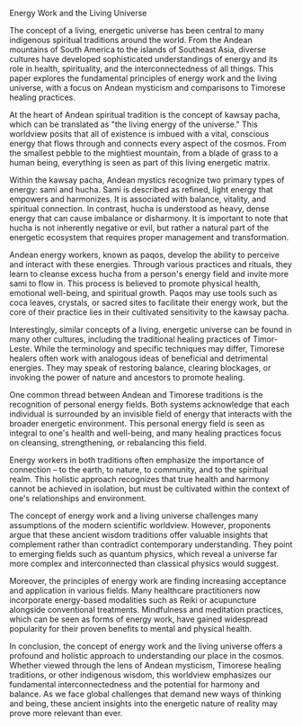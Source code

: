 Energy Work and the Living Universe

The concept of a living, energetic universe has been central to many indigenous spiritual traditions around the world. From the Andean mountains of South America to the islands of Southeast Asia, diverse cultures have developed sophisticated understandings of energy and its role in health, spirituality, and the interconnectedness of all things. This paper explores the fundamental principles of energy work and the living universe, with a focus on Andean mysticism and comparisons to Timorese healing practices.

At the heart of Andean spiritual tradition is the concept of kawsay pacha, which can be translated as "the living energy of the universe." This worldview posits that all of existence is imbued with a vital, conscious energy that flows through and connects every aspect of the cosmos. From the smallest pebble to the mightiest mountain, from a blade of grass to a human being, everything is seen as part of this living energetic matrix.

Within the kawsay pacha, Andean mystics recognize two primary types of energy: sami and hucha. Sami is described as refined, light energy that empowers and harmonizes. It is associated with balance, vitality, and spiritual connection. In contrast, hucha is understood as heavy, dense energy that can cause imbalance or disharmony. It is important to note that hucha is not inherently negative or evil, but rather a natural part of the energetic ecosystem that requires proper management and transformation.

Andean energy workers, known as paqos, develop the ability to perceive and interact with these energies. Through various practices and rituals, they learn to cleanse excess hucha from a person's energy field and invite more sami to flow in. This process is believed to promote physical health, emotional well-being, and spiritual growth. Paqos may use tools such as coca leaves, crystals, or sacred sites to facilitate their energy work, but the core of their practice lies in their cultivated sensitivity to the kawsay pacha.

Interestingly, similar concepts of a living, energetic universe can be found in many other cultures, including the traditional healing practices of Timor-Leste. While the terminology and specific techniques may differ, Timorese healers often work with analogous ideas of beneficial and detrimental energies. They may speak of restoring balance, clearing blockages, or invoking the power of nature and ancestors to promote healing.

One common thread between Andean and Timorese traditions is the recognition of personal energy fields. Both systems acknowledge that each individual is surrounded by an invisible field of energy that interacts with the broader energetic environment. This personal energy field is seen as integral to one's health and well-being, and many healing practices focus on cleansing, strengthening, or rebalancing this field.

Energy workers in both traditions often emphasize the importance of connection – to the earth, to nature, to community, and to the spiritual realm. This holistic approach recognizes that true health and harmony cannot be achieved in isolation, but must be cultivated within the context of one's relationships and environment.

The concept of energy work and a living universe challenges many assumptions of the modern scientific worldview. However, proponents argue that these ancient wisdom traditions offer valuable insights that complement rather than contradict contemporary understanding. They point to emerging fields such as quantum physics, which reveal a universe far more complex and interconnected than classical physics would suggest.

Moreover, the principles of energy work are finding increasing acceptance and application in various fields. Many healthcare practitioners now incorporate energy-based modalities such as Reiki or acupuncture alongside conventional treatments. Mindfulness and meditation practices, which can be seen as forms of energy work, have gained widespread popularity for their proven benefits to mental and physical health.

In conclusion, the concept of energy work and the living universe offers a profound and holistic approach to understanding our place in the cosmos. Whether viewed through the lens of Andean mysticism, Timorese healing traditions, or other indigenous wisdom, this worldview emphasizes our fundamental interconnectedness and the potential for harmony and balance. As we face global challenges that demand new ways of thinking and being, these ancient insights into the energetic nature of reality may prove more relevant than ever.